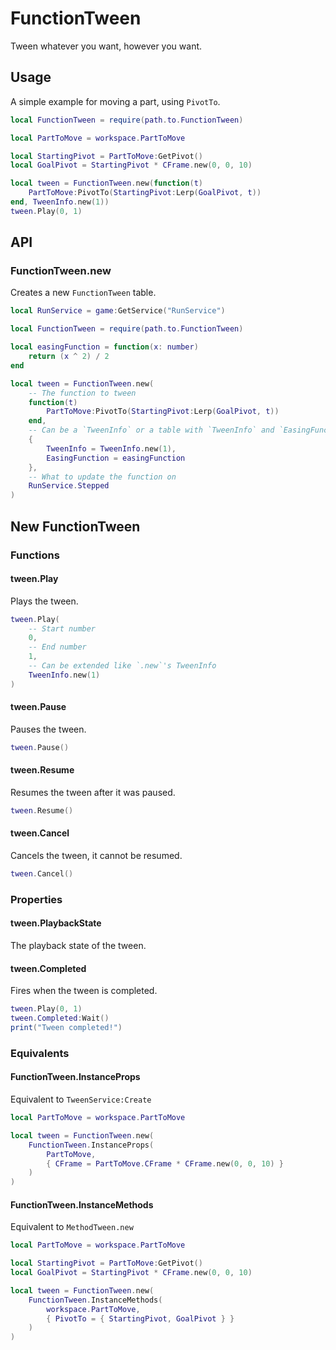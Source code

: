 # FunctionTween

Tween whatever you want, however you want.

## Usage

A simple example for moving a part, using `PivotTo`.

```lua
local FunctionTween = require(path.to.FunctionTween)

local PartToMove = workspace.PartToMove

local StartingPivot = PartToMove:GetPivot()
local GoalPivot = StartingPivot * CFrame.new(0, 0, 10)

local tween = FunctionTween.new(function(t)
	PartToMove:PivotTo(StartingPivot:Lerp(GoalPivot, t))
end, TweenInfo.new(1))
tween.Play(0, 1)
```

## API

### FunctionTween.new

Creates a new `FunctionTween` table.

```lua
local RunService = game:GetService("RunService")

local FunctionTween = require(path.to.FunctionTween)

local easingFunction = function(x: number)
	return (x ^ 2) / 2
end

local tween = FunctionTween.new(
	-- The function to tween
	function(t)
		PartToMove:PivotTo(StartingPivot:Lerp(GoalPivot, t))
	end,
	-- Can be a `TweenInfo` or a table with `TweenInfo` and `EasingFunction`
	{
		TweenInfo = TweenInfo.new(1),
		EasingFunction = easingFunction
	},
	-- What to update the function on
	RunService.Stepped
)
```

## New FunctionTween

### Functions

#### tween.Play

Plays the tween.

```lua
tween.Play(
	-- Start number
	0,
	-- End number
	1,
	-- Can be extended like `.new`'s TweenInfo
	TweenInfo.new(1)
)
```

#### tween.Pause

Pauses the tween.

```lua
tween.Pause()
```

#### tween.Resume

Resumes the tween after it was paused.

```lua
tween.Resume()
```

#### tween.Cancel

Cancels the tween, it cannot be resumed.

```lua
tween.Cancel()
```

### Properties

#### tween.PlaybackState

The playback state of the tween.

#### tween.Completed

Fires when the tween is completed.

```lua
tween.Play(0, 1)
tween.Completed:Wait()
print("Tween completed!")
```

### Equivalents

#### FunctionTween.InstanceProps

Equivalent to `TweenService:Create`

```lua
local PartToMove = workspace.PartToMove

local tween = FunctionTween.new(
	FunctionTween.InstanceProps(
		PartToMove,
		{ CFrame = PartToMove.CFrame * CFrame.new(0, 0, 10) }
	)
)
```

#### FunctionTween.InstanceMethods

Equivalent to `MethodTween.new`

```lua
local PartToMove = workspace.PartToMove

local StartingPivot = PartToMove:GetPivot()
local GoalPivot = StartingPivot * CFrame.new(0, 0, 10)

local tween = FunctionTween.new(
	FunctionTween.InstanceMethods(
		workspace.PartToMove,
		{ PivotTo = { StartingPivot, GoalPivot } }
	)
)
```
